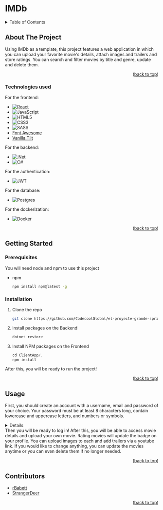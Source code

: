 # IMDb

<a name="readme-top"></a>

<details>
  <summary>Table of Contents</summary>
  <ol>
    <li>
      <a href="#about-the-project">About The Project</a>
      <ul>
        <li><a href="#built-with">Technologies used</a></li>
      </ul>
    </li>
    <li>
      <a href="#getting-started">Getting Started</a>
      <ul>
        <li><a href="#prerequisites">Prerequisites</a></li>
        <li><a href="#installation">Installation</a></li>
      </ul>
    </li>
    <li><a href="#usage">Usage</a></li>
    <li><a href="#contributing">Contributors</a></li>
  </ol>
</details>



<!-- ABOUT THE PROJECT -->
## About The Project

Using IMDb as a template, this project features a web application in which you can upload your favorite movie's details, attach images and trailers and store ratings. You can search and filter movies by title and genre, update and delete them.

<p align="right">(<a href="#readme-top">back to top</a>)</p>

### Technologies used

For the frontend:
* [![React][React.js]][React-url]
* ![JavaScript](https://img.shields.io/badge/javascript-%23323330.svg?style=for-the-badge&logo=javascript&logoColor=%23F7DF1E)
* ![HTML5](https://img.shields.io/badge/html5-%23E34F26.svg?style=for-the-badge&logo=html5&logoColor=white)
* ![CSS3](https://img.shields.io/badge/css3-%231572B6.svg?style=for-the-badge&logo=css3&logoColor=white)
* ![SASS](https://img.shields.io/badge/SASS-hotpink.svg?style=for-the-badge&logo=SASS&logoColor=white)
* [Font Awesome](https://fontawesome.com)
* [Vanilla Tilt](https://micku7zu.github.io/vanilla-tilt.js/)

For the backend:
* ![.Net](https://img.shields.io/badge/.NET-5C2D91?style=for-the-badge&logo=.net&logoColor=white)
* ![C#](https://img.shields.io/badge/c%23-%23239120.svg?style=for-the-badge&logo=c-sharp&logoColor=white)

For the authentication:
* ![JWT](https://img.shields.io/badge/JWT-black?style=for-the-badge&logo=JSON%20web%20tokens)

For the database: 
* ![Postgres](https://img.shields.io/badge/postgres-%23316192.svg?style=for-the-badge&logo=postgresql&logoColor=white)

For the dockerization:
* ![Docker](https://img.shields.io/badge/docker-%230db7ed.svg?style=for-the-badge&logo=docker&logoColor=white)

<p align="right">(<a href="#readme-top">back to top</a>)</p>


## Getting Started

### Prerequisites

You will need node and npm to use this project
* npm
  ```sh
  npm install npm@latest -g
  ```

### Installation
1. Clone the repo
   ```sh
   git clone https://github.com/CodecoolGlobal/el-proyecte-grande-sprint-1-csharp-StrangerDeer.git
   ```
2. Install packages on the Backend
   ```sh
   dotnet restore
   ```
3. Install NPM packages on the Frontend
   ```js
   cd ClientApp/.
   npm install
   ```
After this, you will be ready to run the project!

<p align="right">(<a href="#readme-top">back to top</a>)</p>



## Usage

First, you should create an account with a username, email and password of your choice. Your password must be at least 8 characters long, contain lowercase and uppercase letters, and numbers or symbols.
<details>
  ![image](https://github.com/CodecoolGlobal/el-proyecte-grande-sprint-1-csharp-StrangerDeer/assets/113454591/e87da6f6-3c87-4632-97c1-d1e75b97e73e)
</details>
Then you will be ready to log in!
After this, you will be able to access movie details and upload your own movie. Rating movies will update the badge on your profile.
You can upload images to each and add trailers via a youtube link. If you would like to change anything, you can update the movies anytime or you can even delete them if no longer needed.

<p align="right">(<a href="#readme-top">back to top</a>)</p>


<!-- CONTRIBUTING -->
## Contributors
- [rBabett](https://github.com/rBabett)
- [StrangerDeer](https://github.com/StrangerDeer)

<p align="right">(<a href="#readme-top">back to top</a>)</p>


<!-- MARKDOWN LINKS & IMAGES -->
<!-- https://www.markdownguide.org/basic-syntax/#reference-style-links -->
[contributors-shield]: https://img.shields.io/github/contributors/othneildrew/Best-README-Template.svg?style=for-the-badge
[contributors-url]: https://github.com/othneildrew/Best-README-Template/graphs/contributors
[forks-shield]: https://img.shields.io/github/forks/othneildrew/Best-README-Template.svg?style=for-the-badge
[forks-url]: https://github.com/othneildrew/Best-README-Template/network/members
[stars-shield]: https://img.shields.io/github/stars/othneildrew/Best-README-Template.svg?style=for-the-badge
[stars-url]: https://github.com/othneildrew/Best-README-Template/stargazers
[issues-shield]: https://img.shields.io/github/issues/othneildrew/Best-README-Template.svg?style=for-the-badge
[issues-url]: https://github.com/othneildrew/Best-README-Template/issues
[license-shield]: https://img.shields.io/github/license/othneildrew/Best-README-Template.svg?style=for-the-badge
[license-url]: https://github.com/othneildrew/Best-README-Template/blob/master/LICENSE.txt
[linkedin-shield]: https://img.shields.io/badge/-LinkedIn-black.svg?style=for-the-badge&logo=linkedin&colorB=555
[linkedin-url]: https://linkedin.com/in/othneildrew
[product-screenshot]: images/screenshot.png
[Next.js]: https://img.shields.io/badge/next.js-000000?style=for-the-badge&logo=nextdotjs&logoColor=white
[Next-url]: https://nextjs.org/
[React.js]: https://img.shields.io/badge/React-20232A?style=for-the-badge&logo=react&logoColor=61DAFB
[React-url]: https://reactjs.org/
[Vue.js]: https://img.shields.io/badge/Vue.js-35495E?style=for-the-badge&logo=vuedotjs&logoColor=4FC08D
[Vue-url]: https://vuejs.org/
[Angular.io]: https://img.shields.io/badge/Angular-DD0031?style=for-the-badge&logo=angular&logoColor=white
[Angular-url]: https://angular.io/
[Svelte.dev]: https://img.shields.io/badge/Svelte-4A4A55?style=for-the-badge&logo=svelte&logoColor=FF3E00
[Svelte-url]: https://svelte.dev/
[Laravel.com]: https://img.shields.io/badge/Laravel-FF2D20?style=for-the-badge&logo=laravel&logoColor=white
[Laravel-url]: https://laravel.com
[Bootstrap.com]: https://img.shields.io/badge/Bootstrap-563D7C?style=for-the-badge&logo=bootstrap&logoColor=white
[Bootstrap-url]: https://getbootstrap.com
[JQuery.com]: https://img.shields.io/badge/jQuery-0769AD?style=for-the-badge&logo=jquery&logoColor=white
[JQuery-url]: https://jquery.com 
